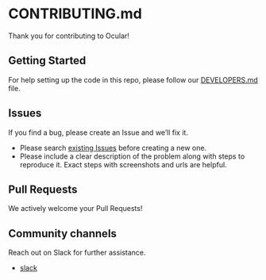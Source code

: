 # CONTRIBUTING.md

Thank you for contributing to Ocular!

## Getting Started

For help setting up the code in this repo, please follow our [DEVELOPERS.md](https://github.com/OcularEngineering/ocular/blob/main/CONTRIBUTING.md) file.

## Issues

If you find a bug, please create an Issue and we’ll fix it.

- Please search [existing Issues](https://github.com/OcularEngineering/ocular/issues) before creating a new one.
- Please include a clear description of the problem along with steps to reproduce it. Exact steps with screenshots and urls are helpful.

## Pull Requests

We actively welcome your Pull Requests!

## Community channels

Reach out on Slack for further assistance.

- [slack](https://slack.com)